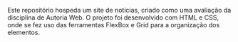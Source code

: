 Este repositório hospeda um site de notícias, criado como uma avaliação da disciplina de Autoria Web. O projeto foi desenvolvido com HTML e CSS, onde se fez uso das ferramentas FlexBox e Grid para a organização dos elementos.
